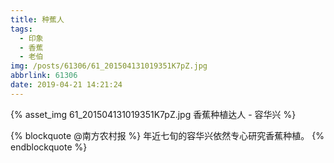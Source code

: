 ```yaml
---
title: 种蕉人
tags:
  - 印象
  - 香蕉
  - 老伯
img: /posts/61306/61_201504131019351K7pZ.jpg
abbrlink: 61306
date: 2019-04-21 14:21:24
---
```


{% asset_img 61_201504131019351K7pZ.jpg 香蕉种植达人 - 容华兴 %}

{% blockquote @南方农村报 %}
年近七旬的容华兴依然专心研究香蕉种植。
{% endblockquote %}